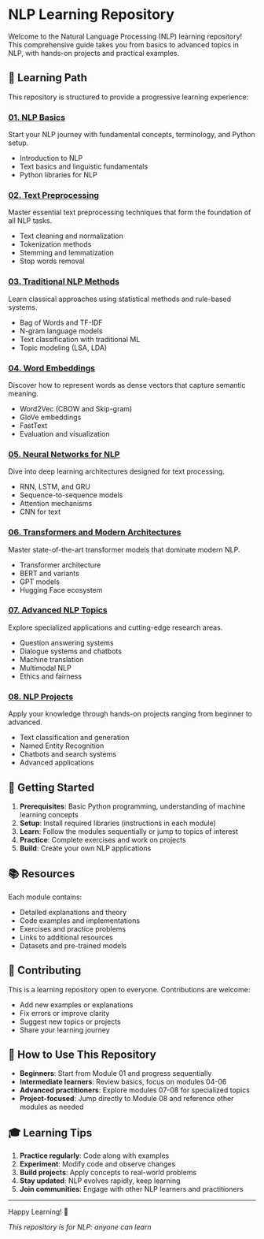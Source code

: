 # NLP Learning Repository

Welcome to the Natural Language Processing (NLP) learning repository! This comprehensive guide takes you from basics to advanced topics in NLP, with hands-on projects and practical examples.

## 🎯 Learning Path

This repository is structured to provide a progressive learning experience:

### [01. NLP Basics](01_basics/)
Start your NLP journey with fundamental concepts, terminology, and Python setup.
- Introduction to NLP
- Text basics and linguistic fundamentals
- Python libraries for NLP

### [02. Text Preprocessing](02_preprocessing/)
Master essential text preprocessing techniques that form the foundation of all NLP tasks.
- Text cleaning and normalization
- Tokenization methods
- Stemming and lemmatization
- Stop words removal

### [03. Traditional NLP Methods](03_traditional_methods/)
Learn classical approaches using statistical methods and rule-based systems.
- Bag of Words and TF-IDF
- N-gram language models
- Text classification with traditional ML
- Topic modeling (LSA, LDA)

### [04. Word Embeddings](04_word_embeddings/)
Discover how to represent words as dense vectors that capture semantic meaning.
- Word2Vec (CBOW and Skip-gram)
- GloVe embeddings
- FastText
- Evaluation and visualization

### [05. Neural Networks for NLP](05_neural_networks/)
Dive into deep learning architectures designed for text processing.
- RNN, LSTM, and GRU
- Sequence-to-sequence models
- Attention mechanisms
- CNN for text

### [06. Transformers and Modern Architectures](06_transformers/)
Master state-of-the-art transformer models that dominate modern NLP.
- Transformer architecture
- BERT and variants
- GPT models
- Hugging Face ecosystem

### [07. Advanced NLP Topics](07_advanced_topics/)
Explore specialized applications and cutting-edge research areas.
- Question answering systems
- Dialogue systems and chatbots
- Machine translation
- Multimodal NLP
- Ethics and fairness

### [08. NLP Projects](08_projects/)
Apply your knowledge through hands-on projects ranging from beginner to advanced.
- Text classification and generation
- Named Entity Recognition
- Chatbots and search systems
- Advanced applications

## 🚀 Getting Started

1. **Prerequisites**: Basic Python programming, understanding of machine learning concepts
2. **Setup**: Install required libraries (instructions in each module)
3. **Learn**: Follow the modules sequentially or jump to topics of interest
4. **Practice**: Complete exercises and work on projects
5. **Build**: Create your own NLP applications

## 📚 Resources

Each module contains:
- Detailed explanations and theory
- Code examples and implementations
- Exercises and practice problems
- Links to additional resources
- Datasets and pre-trained models

## 🤝 Contributing

This is a learning repository open to everyone. Contributions are welcome:
- Add new examples or explanations
- Fix errors or improve clarity
- Suggest new topics or projects
- Share your learning journey

## 📖 How to Use This Repository

- **Beginners**: Start from Module 01 and progress sequentially
- **Intermediate learners**: Review basics, focus on modules 04-06
- **Advanced practitioners**: Explore modules 07-08 for specialized topics
- **Project-focused**: Jump directly to Module 08 and reference other modules as needed

## 🎓 Learning Tips

1. **Practice regularly**: Code along with examples
2. **Experiment**: Modify code and observe changes
3. **Build projects**: Apply concepts to real-world problems
4. **Stay updated**: NLP evolves rapidly, keep learning
5. **Join communities**: Engage with other NLP learners and practitioners

---

Happy Learning! 🌟

*This repository is for NLP: anyone can learn*
